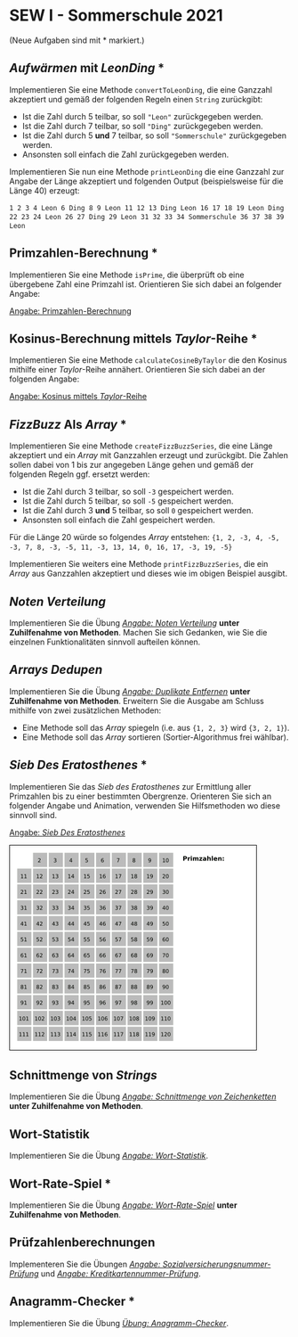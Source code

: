 # SEW I - Sommerschule 2021

(Neue Aufgaben sind mit * markiert.)

## _Aufwärmen_ mit _LeonDing_ *

Implementieren Sie eine Methode `convertToLeonDing`, die eine Ganzzahl akzeptiert und gemäß der folgenden Regeln einen `String` zurückgibt:
* Ist die Zahl durch 5 teilbar, so soll `"Leon"` zurückgegeben werden.
* Ist die Zahl durch 7 teilbar, so soll `"Ding"` zurückgegeben werden.
* Ist die Zahl durch 5 **und** 7 teilbar, so soll `"Sommerschule"` zurückgegeben werden.
* Ansonsten soll einfach die Zahl zurückgegeben werden.

Implementieren Sie nun eine Methode `printLeonDing` die eine Ganzzahl zur Angabe der Länge akzeptiert und folgenden Output (beispielsweise für die Länge 40) erzeugt:

```
1 2 3 4 Leon 6 Ding 8 9 Leon 11 12 13 Ding Leon 16 17 18 19 Leon Ding 22 23 24 Leon 26 27 Ding 29 Leon 31 32 33 34 Sommerschule 36 37 38 39 Leon
```

## Primzahlen-Berechnung *
Implementieren Sie eine Methode `isPrime`, die überprüft ob eine übergebene Zahl eine Primzahl ist. Orientieren Sie sich dabei an folgender Angabe:

[Angabe: Primzahlen-Berechnung](Primzahlen.pdf)

## Kosinus-Berechnung mittels _Taylor_-Reihe *
Implementieren Sie eine Methode `calculateCosineByTaylor` die den Kosinus mithilfe einer _Taylor_-Reihe annähert. Orientieren Sie sich dabei an der folgenden Angabe:

[Angabe: Kosinus mittels _Taylor_-Reihe](UebungKosinusTaylor.pdf)

## _FizzBuzz_ Als _Array_ *
Implementieren Sie eine Methode `createFizzBuzzSeries`, die eine Länge akzeptiert und ein _Array_ mit Ganzzahlen erzeugt und zurückgibt. Die Zahlen sollen dabei von 1 bis zur angegeben Länge gehen und gemäß der folgenden Regeln ggf. ersetzt werden:
* Ist die Zahl durch 3 teilbar, so soll `-3` gespeichert werden.
* Ist die Zahl durch 5 teilbar, so soll `-5` gespeichert werden.
* Ist die Zahl durch 3 **und** 5 teilbar, so soll `0` gespeichert werden.
* Ansonsten soll einfach die Zahl gespeichert werden.

Für die Länge 20 würde so folgendes _Array_ entstehen:
`{1, 2, -3, 4, -5, -3, 7, 8, -3, -5, 11, -3, 13, 14, 0, 16, 17, -3, 19, -5}`

Implementieren Sie weiters eine Methode `printFizzBuzzSeries`, die ein _Array_ aus Ganzzahlen akzeptiert und dieses wie im obigen Beispiel ausgibt.

## _Noten Verteilung_
Implementieren Sie die Übung _[Angabe: Noten Verteilung](UebungNotenVerteilung.pdf)_ **unter Zuhilfenahme von Methoden**. Machen Sie sich Gedanken, wie Sie die einzelnen Funktionalitäten sinnvoll aufteilen können.

## _Arrays Dedupen_
Implementieren Sie die Übung _[Angabe: Duplikate Entfernen](UebungDuplikateEntfernen.pdf)_ **unter Zuhilfenahme von Methoden**. Erweitern Sie die Ausgabe am Schluss mithilfe von zwei zusätzlichen Methoden:
* Eine Methode soll das _Array_ spiegeln (i.e. aus `{1, 2, 3}` wird `{3, 2, 1}`).
* Eine Methode soll das _Array_ sortieren (Sortier-Algorithmus frei wählbar).

## _Sieb Des Eratosthenes_ *
Implementieren Sie das _Sieb des Eratosthenes_ zur Ermittlung aller Primzahlen bis zu einer bestimmten Obergrenze. Orienteren Sie sich an folgender Angabe und Animation, verwenden Sie Hilfsmethoden wo diese sinnvoll sind.

[Angabe: _Sieb Des Eratosthenes_](AngabeErathostenes.pdf)

![](images/AnimationEratosthenes.gif)

## Schnittmenge von _Strings_
Implementieren Sie die Übung _[Angabe: Schnittmenge von Zeichenketten](UebungStringIntersection.pdf)_ **unter Zuhilfenahme von Methoden**.

## Wort-Statistik
Implementieren Sie die Übung _[Angabe: Wort-Statistik](UebungWortStatistik.pdf)_.

## Wort-Rate-Spiel *
Implementieren Sie die Übung _[Angabe: Wort-Rate-Spiel](UebungWordGuessingGame.pdf)_ **unter Zuhilfenahme von Methoden**.

## Prüfzahlenberechnungen
Implementeren Sie die Übungen _[Angabe: Sozialversicherungsnummer-Prüfung](UebungSvnrPruefer.pdf)_ und _[Angabe: Kreditkartennummer-Prüfung](UebungCreditCardChecker.pdf)_.

## Anagramm-Checker *
Implementieren Sie die Übung _[Übung: Anagramm-Checker](UebungAnagrammCheckerSortiert.pdf)_.